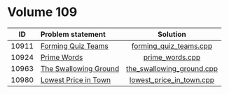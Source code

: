 # Volume 109

|  ID   |     Problem statement     |           Solution            |
|:-----:|:--------------------------|:-----------------------------:|
| 10911 | [Forming Quiz Teams][]    | [forming_quiz_teams.cpp][]    |
| 10924 | [Prime Words][]           | [prime_words.cpp][]           |
| 10963 | [The Swallowing Ground][] | [the_swallowing_ground.cpp][] |
| 10980 | [Lowest Price in Town][]  | [lowest_price_in_town.cpp][]  |

[Forming Quiz Teams]:    http://uva.onlinejudge.org/index.php?option=com_onlinejudge&Itemid=8&category=21&page=show_problem&problem=1852
[Prime Words]:           http://uva.onlinejudge.org/index.php?option=com_onlinejudge&Itemid=8&category=21&page=show_problem&problem=1865
[The Swallowing Ground]: http://uva.onlinejudge.org/index.php?option=com_onlinejudge&Itemid=8&category=21&page=show_problem&problem=1904
[Lowest Price in Town]:  http://uva.onlinejudge.org/index.php?option=com_onlinejudge&Itemid=8&category=21&page=show_problem&problem=1921

[forming_quiz_teams.cpp]:    forming_quiz_teams.cpp
[prime_words.cpp]:           prime_words.cpp
[the_swallowing_ground.cpp]: the_swallowing_ground.cpp
[lowest_price_in_town.cpp]:  lowest_price_in_town.cpp
